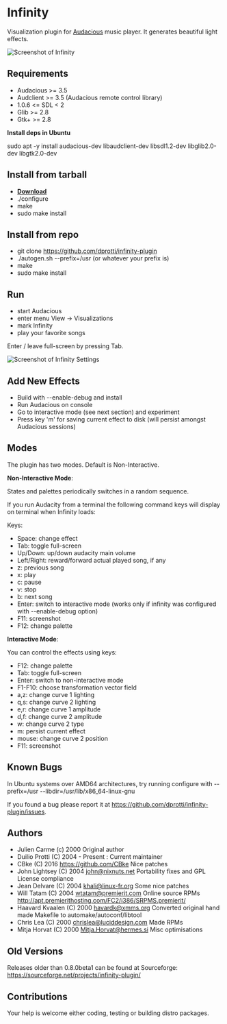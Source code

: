 Infinity
========

Visualization plugin for [Audacious](http://audacious-media-player.org/) music player.
It generates beautiful light effects.

![Screenshot of Infinity](https://a.fsdn.com/con/app/proj/infinity-plugin/screenshots/Infinity.png)

Requirements
------------

- Audacious >= 3.5
- Audclient >= 3.5 (Audacious remote control library)
- 1.0.6 <= SDL < 2
- Glib >= 2.8
- Gtk+ >= 2.8

**Install deps in Ubuntu**

sudo apt -y install audacious-dev libaudclient-dev libsdl1.2-dev libglib2.0-dev libgtk2.0-dev

Install from tarball
-------

- **[Download](https://github.com/dprotti/infinity-plugin/releases/latest/)**
- ./configure
- make
- sudo make install

Install from repo
-------

- git clone https://github.com/dprotti/infinity-plugin
- ./autogen.sh --prefix=/usr (or whatever your prefix is)
- make
- sudo make install

Run
---

- start Audacious
- enter menu View -> Visualizations
- mark Infinity
- play your favorite songs

Enter / leave full-screen by pressing Tab.

![Screenshot of Infinity Settings](../screenshots/screenshot-settings.png?raw=true "Infinity Settings")

Add New Effects
---------------

- Build with --enable-debug and install
- Run Audacious on console
- Go to interactive mode (see next section) and experiment
- Press key 'm' for saving current effect to disk (will persist amongst Audacious sessions)

Modes
-----

The plugin has two modes. Default is Non-Interactive.

**Non-Interactive Mode**:

States and palettes periodically switches in a random sequence.

If you run Audacity from a terminal the following command keys will display on
terminal when Infinity loads:

  Keys:
  - Space:	change effect
  - Tab:   	toggle full-screen
  - Up/Down:	up/down audacity main volume
  - Left/Right:	reward/forward actual played song, if any
  - z:		previous song
  - x:		play
  - c:		pause
  - v:		stop
  - b:		next song
  - Enter:	switch to interactive mode
  		(works only if infinity was configured with --enable-debug option)
  - F11:   	screenshot
  - F12:   	change palette

**Interactive Mode**:

You can control the effects using keys:

  - F12:    change palette
  - Tab:    toggle full-screen
  - Enter:  switch to non-interactive mode
  - F1-F10: choose transformation vector field
  - a,z:    change curve 1 lighting
  - q,s:    change curve 2 lighting
  - e,r:    change curve 1 amplitude
  - d,f:    change curve 2 amplitude  
  - w:      change curve 2 type
  - m:      persist current effect
  - mouse:  change curve 2 position  
  - F11:    screenshot

Known Bugs
----------

In Ubuntu systems over AMD64 architectures, try running configure with
--prefix=/usr --libdir=/usr/lib/x86_64-linux-gnu

If you found a bug please report it at
<https://github.com/dprotti/infinity-plugin/issues>.

Authors
-------

- Julien Carme (c) 2000 Original author
- Duilio Protti (C) 2004 - Present : Current maintainer
- CBke (C) 2016 <https://github.com/CBke> Nice patches
- John Lightsey (C) 2004 <john@nixnuts.net> Portability fixes and GPL License compliance
- Jean Delvare (C) 2004 <khali@linux-fr.org> Some nice patches
- Will Tatam (C) 2004 <wtatam@premierit.com> Online source RPMs <http://apt.premierithosting.com/FC2/i386/SRPMS.premierit/>
- Haavard Kvaalen (C) 2000 <havardk@xmms.org> Converted original hand made Makefile to automake/autoconf/libtool
- Chris Lea (C) 2000 <chrislea@luciddesign.com> Made RPMs
- Mitja Horvat (C) 2000 <Mitja.Horvat@hermes.si> Misc optimisations

Old Versions
------------

Releases older than 0.8.0beta1 can be found at Sourceforge: <https://sourceforge.net/projects/infinity-plugin/>

Contributions
-------------

Your help is welcome either coding, testing or building distro packages.
